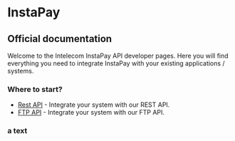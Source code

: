 InstaPay
============

Official documentation
----------------------

Welcome to the Intelecom InstaPay API developer pages. Here you will find everything you need to integrate InstaPay with your existing applications / systems.

### Where to start?

-   [Rest API](rest.md) - Integrate your system with our REST API.
-   [FTP API](ftp.md) - Integrate your system with our FTP API.

### a text